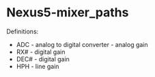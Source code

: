 # Nexus5-mixer_paths

Definitions:
- ADC    - analog to digital converter - analog gain
- RX#    - digital gain
- DEC#   - digital gain
- HPH    - line gain
